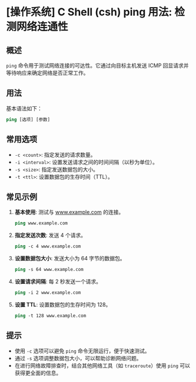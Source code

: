 # [操作系统] C Shell (csh) ping 用法: 检测网络连通性

## 概述
`ping` 命令用于测试网络连接的可达性。它通过向目标主机发送 ICMP 回显请求并等待响应来确定网络是否正常工作。

## 用法
基本语法如下：
```csh
ping [选项] [参数]
```

## 常用选项
- `-c <count>`: 指定发送的请求数量。
- `-i <interval>`: 设置发送请求之间的时间间隔（以秒为单位）。
- `-s <size>`: 指定发送数据包的大小。
- `-t <ttl>`: 设置数据包的生存时间（TTL）。

## 常见示例
1. **基本使用**: 测试与 www.example.com 的连接。
   ```csh
   ping www.example.com
   ```

2. **指定发送次数**: 发送 4 个请求。
   ```csh
   ping -c 4 www.example.com
   ```

3. **设置数据包大小**: 发送大小为 64 字节的数据包。
   ```csh
   ping -s 64 www.example.com
   ```

4. **设置请求间隔**: 每 2 秒发送一个请求。
   ```csh
   ping -i 2 www.example.com
   ```

5. **设置 TTL**: 设置数据包的生存时间为 128。
   ```csh
   ping -t 128 www.example.com
   ```

## 提示
- 使用 `-c` 选项可以避免 `ping` 命令无限运行，便于快速测试。
- 通过 `-s` 选项调整数据包大小，可以帮助诊断网络问题。
- 在进行网络故障排查时，结合其他网络工具（如 `traceroute`）使用 `ping` 可以获得更全面的信息。